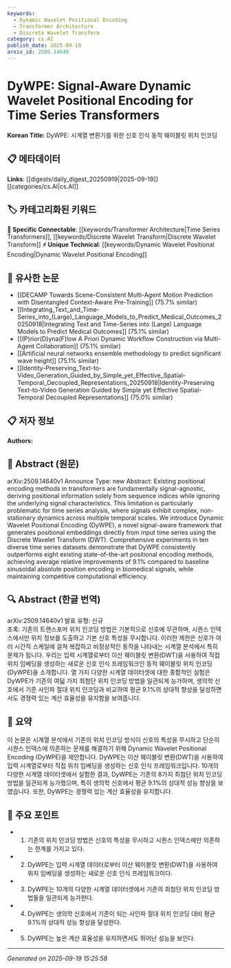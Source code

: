 ```yaml
---
keywords:
  - Dynamic Wavelet Positional Encoding
  - Transformer Architecture
  - Discrete Wavelet Transform
category: cs.AI
publish_date: 2025-09-19
arxiv_id: 2509.14640
---
```


<!-- KEYWORD_LINKING_METADATA:
{
  "processed_timestamp": "2025-09-22 21:47:08.257558",
  "vocabulary_version": "1.0",
  "selected_keywords": [
    "Dynamic Wavelet Positional Encoding",
    "Transformer Architecture",
    "Discrete Wavelet Transform"
  ],
  "rejected_keywords": [
    "Biomedical Signals"
  ],
  "similarity_scores": {
    "Dynamic Wavelet Positional Encoding": 0.85,
    "Transformer Architecture": 0.8,
    "Discrete Wavelet Transform": 0.7
  },
  "extraction_method": "AI_prompt_based",
  "budget_applied": true
}
-->


# DyWPE: Signal-Aware Dynamic Wavelet Positional Encoding for Time Series Transformers

**Korean Title:** DyWPE: 시계열 변환기를 위한 신호 인식 동적 웨이블릿 위치 인코딩

## 📋 메타데이터

**Links**: [[digests/daily_digest_20250919|2025-09-19]]   [[categories/cs.AI|cs.AI]]

## 🏷️ 카테고리화된 키워드
**🔗 Specific Connectable**: [[keywords/Transformer Architecture|Time Series Transformers]], [[keywords/Discrete Wavelet Transform|Discrete Wavelet Transform]]
**⚡ Unique Technical**: [[keywords/Dynamic Wavelet Positional Encoding|Dynamic Wavelet Positional Encoding]]

## 🔗 유사한 논문
- [[DECAMP Towards Scene-Consistent Multi-Agent Motion Prediction with Disentangled Context-Aware Pre-Training]] (75.7% similar)
- [[Integrating_Text_and_Time-Series_into_(Large)_Language_Models_to_Predict_Medical_Outcomes_20250918|Integrating Text and Time-Series into (Large) Language Models to Predict Medical Outcomes]] (75.1% similar)
- [[(P)rior(D)yna(F)low A Priori Dynamic Workflow Construction via Multi-Agent Collaboration]] (75.1% similar)
- [[Artificial neural networks ensemble methodology to predict significant wave height]] (75.1% similar)
- [[Identity-Preserving_Text-to-Video_Generation_Guided_by_Simple_yet_Effective_Spatial-Temporal_Decoupled_Representations_20250918|Identity-Preserving Text-to-Video Generation Guided by Simple yet Effective Spatial-Temporal Decoupled Representations]] (75.0% similar)

## 📋 저자 정보

**Authors:** 

## 📄 Abstract (원문)

arXiv:2509.14640v1 Announce Type: new 
Abstract: Existing positional encoding methods in transformers are fundamentally signal-agnostic, deriving positional information solely from sequence indices while ignoring the underlying signal characteristics. This limitation is particularly problematic for time series analysis, where signals exhibit complex, non-stationary dynamics across multiple temporal scales. We introduce Dynamic Wavelet Positional Encoding (DyWPE), a novel signal-aware framework that generates positional embeddings directly from input time series using the Discrete Wavelet Transform (DWT). Comprehensive experiments in ten diverse time series datasets demonstrate that DyWPE consistently outperforms eight existing state-of-the-art positional encoding methods, achieving average relative improvements of 9.1\% compared to baseline sinusoidal absolute position encoding in biomedical signals, while maintaining competitive computational efficiency.

## 🔍 Abstract (한글 번역)

arXiv:2509.14640v1 발표 유형: 신규  
초록: 기존의 트랜스포머 위치 인코딩 방법은 기본적으로 신호에 무관하며, 시퀀스 인덱스에서만 위치 정보를 도출하고 기본 신호 특성을 무시합니다. 이러한 제한은 신호가 여러 시간적 스케일에 걸쳐 복잡하고 비정상적인 동작을 나타내는 시계열 분석에서 특히 문제가 됩니다. 우리는 입력 시계열로부터 이산 웨이블릿 변환(DWT)을 사용하여 직접 위치 임베딩을 생성하는 새로운 신호 인식 프레임워크인 동적 웨이블릿 위치 인코딩(DyWPE)을 소개합니다. 열 가지 다양한 시계열 데이터셋에 대한 종합적인 실험은 DyWPE가 기존의 여덟 가지 최첨단 위치 인코딩 방법을 일관되게 능가하며, 생의학 신호에서 기준 사인파 절대 위치 인코딩과 비교하여 평균 9.1%의 상대적 향상을 달성하면서도 경쟁력 있는 계산 효율성을 유지함을 보여줍니다.

## 📝 요약

이 논문은 시계열 분석에서 기존의 위치 인코딩 방식이 신호의 특성을 무시하고 단순히 시퀀스 인덱스에 의존하는 문제를 해결하기 위해 Dynamic Wavelet Positional Encoding (DyWPE)을 제안합니다. DyWPE는 이산 웨이블릿 변환(DWT)을 사용하여 입력 시계열로부터 직접 위치 임베딩을 생성하는 신호 인식 프레임워크입니다. 10개의 다양한 시계열 데이터셋에서 실험한 결과, DyWPE는 기존의 8가지 최첨단 위치 인코딩 방법을 일관되게 능가했으며, 특히 생의학 신호에서 평균 9.1%의 상대적 성능 향상을 보였습니다. 또한, DyWPE는 경쟁력 있는 계산 효율성을 유지합니다.

## 🎯 주요 포인트

- 1. 기존의 위치 인코딩 방법은 신호의 특성을 무시하고 시퀀스 인덱스에만 의존하는 한계를 가지고 있다.

- 2. DyWPE는 입력 시계열 데이터로부터 이산 웨이블릿 변환(DWT)을 사용하여 위치 임베딩을 생성하는 새로운 신호 인식 프레임워크이다.

- 3. DyWPE는 10개의 다양한 시계열 데이터셋에서 기존의 최첨단 위치 인코딩 방법들을 일관되게 능가한다.

- 4. DyWPE는 생의학 신호에서 기준이 되는 사인파 절대 위치 인코딩 대비 평균 9.1%의 상대적 성능 향상을 달성한다.

- 5. DyWPE는 높은 계산 효율성을 유지하면서도 뛰어난 성능을 보인다.

---

*Generated on 2025-09-19 15:25:58*